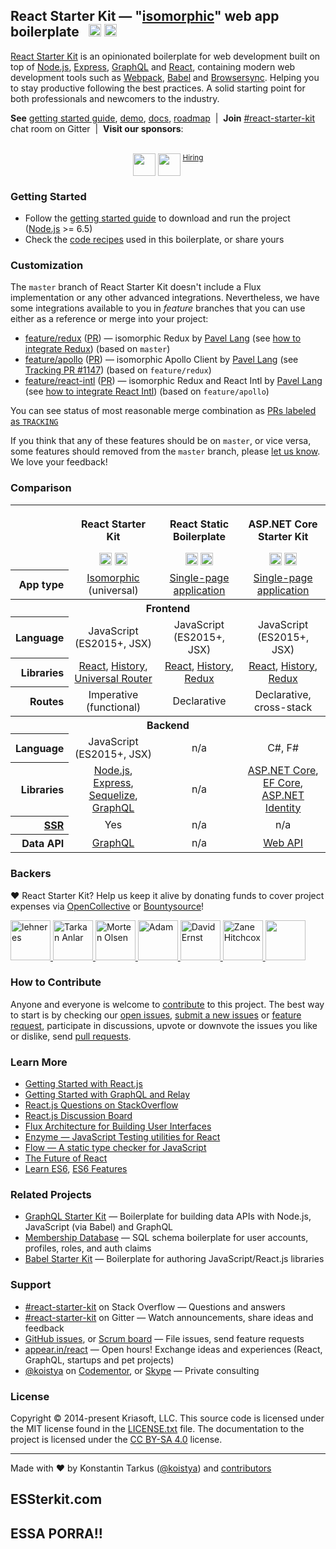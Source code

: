﻿## React Starter Kit — "[isomorphic](http://nerds.airbnb.com/isomorphic-javascript-future-web-apps/)" web app boilerplate &nbsp; <a href="https://github.com/kriasoft/react-starter-kit/stargazers"><img src="https://img.shields.io/github/stars/kriasoft/react-starter-kit.svg?style=social&label=Star&maxAge=3600" height="20"></a> <a href="https://twitter.com/ReactStarter"><img src="https://img.shields.io/twitter/follow/ReactStarter.svg?style=social&label=Follow&maxAge=3600" height="20"></a>

[React Starter Kit](https://www.reactstarterkit.com) is an opinionated boilerplate for web
development built on top of [Node.js](https://nodejs.org/),
[Express](http://expressjs.com/), [GraphQL](http://graphql.org/) and
[React](https://facebook.github.io/react/), containing modern web development
tools such as [Webpack](http://webpack.github.io/), [Babel](http://babeljs.io/)
and [Browsersync](http://www.browsersync.io/). Helping you to stay productive
following the best practices. A solid starting point for both professionals
and newcomers to the industry.

**See** [getting started guide](./docs/getting-started.md), [demo][demo],
[docs](https://github.com/kriasoft/react-starter-kit/tree/master/docs),
[roadmap](https://github.com/kriasoft/react-starter-kit/projects/1) &nbsp;|&nbsp;
**Join** [#react-starter-kit][chat] chat room on Gitter &nbsp;|&nbsp;
**Visit our sponsors**:<br><br>

<p align="center" align="top">
  <a href="https://rollbar.com/?utm_source=reactstartkit(github)&amp;utm_medium=link&amp;utm_campaign=reactstartkit(github)"><img src="https://koistya.github.io/files/rollbar-362x72.png" height="36" align="top" /></a>
  <a href="https://x-team.com/hire-react-developers/?utm_source=reactstarterkit&amp;utm_medium=github-link&amp;utm_campaign=reactstarterkit-june"><img src="https://koistya.github.io/files/xteam-255x72.png" height="36" align="top" /></a>
  <sup><a href="https://x-team.com/join/?utm_source=reactstarterkit&utm_medium=github-link&utm_campaign=reactstarterkit-june">Hiring</a></sup>
</p>


### Getting Started

  * Follow the [getting started guide](./docs/getting-started.md) to download and run the project
    ([Node.js](https://nodejs.org/) >= 6.5)
  * Check the [code recipes](./docs/recipes) used in this boilerplate, or share yours


### Customization

The `master` branch of React Starter Kit doesn't include a Flux implementation or any other
advanced integrations. Nevertheless, we have some integrations available to you in *feature*
branches that you can use either as a reference or merge into your project:

  * [feature/redux](https://github.com/kriasoft/react-starter-kit/tree/feature/redux) ([PR](https://github.com/kriasoft/react-starter-kit/pull/1084))
    — isomorphic Redux by [Pavel Lang](https://github.com/langpavel)
    (see [how to integrate Redux](./docs/recipes/how-to-integrate-redux.md)) (based on `master`)
  * [feature/apollo](https://github.com/kriasoft/react-starter-kit/tree/feature/apollo) ([PR](https://github.com/kriasoft/react-starter-kit/pull/1147))
    — isomorphic Apollo Client by [Pavel Lang](https://github.com/langpavel)
    (see [Tracking PR #1147](https://github.com/kriasoft/react-starter-kit/pull/1147)) (based on `feature/redux`)
  * [feature/react-intl](https://github.com/kriasoft/react-starter-kit/tree/feature/react-intl) ([PR](https://github.com/kriasoft/react-starter-kit/pull/1135))
    — isomorphic Redux and React Intl by [Pavel Lang](https://github.com/langpavel)
    (see [how to integrate React Intl](./docs/recipes/how-to-integrate-react-intl.md)) (based on `feature/apollo`)

You can see status of most reasonable merge combination as [PRs labeled as `TRACKING`](https://github.com/kriasoft/react-starter-kit/labels/TRACKING)

If you think that any of these features should be on `master`, or vice versa, some features should
removed from the `master` branch, please [let us know](https://gitter.im/kriasoft/react-starter-kit).
We love your feedback!


### Comparison

<table width="100%">
  <tr>
    <th>&nbsp;</th>
    <th>
      <p>React Starter Kit</p>
      <a href="https://github.com/kriasoft/react-starter-kit"><img src="https://img.shields.io/github/stars/kriasoft/react-starter-kit.svg?style=social&label=~react-starter-kit" height="20"></a>
      <a href="https://twitter.com/ReactStarter"><img src="https://img.shields.io/twitter/follow/ReactStarter.svg?style=social&label=@ReactStarter" height="20"></a>
    </th>
    <th>
      <p>React Static Boilerplate</p>
      <a href="https://github.com/kriasoft/react-static-boilerplate"><img src="https://img.shields.io/github/stars/kriasoft/react-static-boilerplate.svg?style=social&label=~react-static-boilerplate" height="20"></a>
      <a href="https://twitter.com/ReactStatic"><img src="https://img.shields.io/twitter/follow/ReactStatic.svg?style=social&label=@ReactStatic" height="20"></a>
    </th>
    <th>
      <p>ASP.NET Core Starter Kit</p>
      <a href="https://github.com/kriasoft/aspnet-starter-kit"><img src="https://img.shields.io/github/stars/kriasoft/aspnet-starter-kit.svg?style=social&label=~aspnet-starter-kit" height="20"></a>
      <a href="https://twitter.com/dotnetreact"><img src="https://img.shields.io/twitter/follow/dotnetreact.svg?style=social&label=@dotnetreact" height="20"></a>
    </th>
  <tr>
  <tr>
    <th align="right">App type</th>
    <td align="center"><a href="http://nerds.airbnb.com/isomorphic-javascript-future-web-apps/">Isomorphic</a> (universal)</td>
    <td align="center"><a href="https://en.wikipedia.org/wiki/Single-page_application">Single-page application</a></td>
    <td align="center"><a href="https://en.wikipedia.org/wiki/Single-page_application">Single-page application</a></td>
  </tr>
  <tr>
    <th colspan="4">Frontend</th>
  <tr>
  <tr>
    <th align="right">Language</th>
    <td align="center">JavaScript (ES2015+, JSX)</td>
    <td align="center">JavaScript (ES2015+, JSX)</td>
    <td align="center">JavaScript (ES2015+, JSX)</td>
  </tr>
  <tr>
    <th align="right">Libraries</th>
    <td align="center">
      <a href="https://github.com/facebook/react">React</a>,
      <a href="https://github.com/ReactJSTraining/history">History</a>,
      <a href="https://github.com/kriasoft/universal-router">Universal Router</a>
    </td>
    <td align="center">
      <a href="https://github.com/facebook/react">React</a>,
      <a href="https://github.com/ReactJSTraining/history">History</a>,
      <a href="https://github.com/reactjs/redux">Redux</a>
    </td>
    <td align="center">
      <a href="https://github.com/facebook/react">React</a>,
      <a href="https://github.com/ReactJSTraining/history">History</a>,
      <a href="https://github.com/reactjs/redux">Redux</a>
    </td>
  </tr>
  <tr>
    <th align="right">Routes</th>
    <td align="center">Imperative (functional)</td>
    <td align="center">Declarative</td>
    <td align="center">Declarative, cross-stack</td>
  </tr>
  <tr>
    <th colspan="4">Backend</th>
  <tr>
  <tr>
    <th align="right">Language</th>
    <td align="center">JavaScript (ES2015+, JSX)</td>
    <td align="center">n/a</td>
    <td align="center">C#, F#</td>
  </tr>
  <tr>
    <th align="right">Libraries</th>
    <td align="center">
      <a href="https://nodejs.org">Node.js</a>,
      <a href="http://expressjs.com/">Express</a>,
      <a href="http://docs.sequelizejs.com/en/latest/">Sequelize</a>,<br>
      <a href="https://github.com/graphql/graphql-js">GraphQL</a></td>
    <td align="center">n/a</td>
    <td align="center">
      <a href="https://docs.asp.net/en/latest/">ASP.NET Core</a>,
      <a href="https://ef.readthedocs.io/en/latest/">EF Core</a>,<br>
      <a href="https://docs.asp.net/en/latest/security/authentication/identity.html">ASP.NET Identity</a>
    </td>
  </tr>
  <tr>
    <th align="right"><a href="https://www.quora.com/What-are-the-tradeoffs-of-client-side-rendering-vs-server-side-rendering">SSR</a></th>
    <td align="center">Yes</td>
    <td align="center">n/a</td>
    <td align="center">n/a</td>
  </tr>
  <tr>
    <th align="right">Data API</th>
    <td align="center"><a href="http://graphql.org/">GraphQL</a></td>
    <td align="center">n/a</td>
    <td align="center"><a href="https://docs.asp.net/en/latest/tutorials/first-web-api.html">Web API</a></td>
  </tr>
</table>


### Backers

♥ React Starter Kit? Help us keep it alive by donating funds to cover project
expenses via [OpenCollective](https://opencollective.com/react-starter-kit) or
[Bountysource](https://salt.bountysource.com/teams/react-starter-kit)!

<a href="http://www.nekst.me/" target="_blank" title="lehneres">
  <img src="https://github.com/lehneres.png?size=64" width="64" height="64" alt="lehneres">
</a>
<a href="http://www.vidpanel.com/" target="_blank" title="Tarkan Anlar">
  <img src="https://github.com/tarkanlar.png?size=64" width="64" height="64" alt="Tarkan Anlar">
</a>
<a href="https://morten.olsen.io/" target="_blank" title="Morten Olsen">
  <img src="https://github.com/mortenolsendk.png?size=64" width="64" height="64" alt="Morten Olsen">
</a>
<a href="https://twitter.com/adamthomann" target="_blank" title="Adam">
  <img src="https://github.com/athomann.png?size=64" width="64" height="64" alt="Adam">
</a>
<a href="http://dsernst.com/" target="_blank" title="David Ernst">
  <img src="https://github.com/dsernst.png?size=64" width="64" height="64" alt="David Ernst">
</a>
<a href="http://zanehitchcox.com/" target="_blank" title="Zane Hitchcox">
  <img src="https://github.com/zwhitchcox.png?size=64" width="64" height="64" alt="Zane Hitchcox">
</a>
<a href="https://opencollective.com/react-starter-kit" target="_blank">
  <img src="https://opencollective.com/static/images/become_backer.svg" width="64" height="64" alt="">
</a>


### How to Contribute

Anyone and everyone is welcome to [contribute](CONTRIBUTING.md) to this project. The best way to
start is by checking our [open issues](https://github.com/kriasoft/react-starter-kit/issues),
[submit a new issues](https://github.com/kriasoft/react-starter-kit/issues/new?labels=bug) or
[feature request](https://github.com/kriasoft/react-starter-kit/issues/new?labels=enhancement),
participate in discussions, upvote or downvote the issues you like or dislike, send [pull
requests](CONTRIBUTING.md#pull-requests).


### Learn More

  * [Getting Started with React.js](http://facebook.github.io/react/)
  * [Getting Started with GraphQL and Relay](https://quip.com/oLxzA1gTsJsE)
  * [React.js Questions on StackOverflow](http://stackoverflow.com/questions/tagged/reactjs)
  * [React.js Discussion Board](https://discuss.reactjs.org/)
  * [Flux Architecture for Building User Interfaces](http://facebook.github.io/flux/)
  * [Enzyme — JavaScript Testing utilities for React](http://airbnb.io/enzyme/)
  * [Flow — A static type checker for JavaScript](http://flowtype.org/)
  * [The Future of React](https://github.com/reactjs/react-future)
  * [Learn ES6](https://babeljs.io/docs/learn-es6/), [ES6 Features](https://github.com/lukehoban/es6features#readme)


### Related Projects

  * [GraphQL Starter Kit](https://github.com/kriasoft/graphql-starter-kit) — Boilerplate for building data APIs with Node.js, JavaScript (via Babel) and GraphQL
  * [Membership Database](https://github.com/membership/membership.db) — SQL schema boilerplate for user accounts, profiles, roles, and auth claims
  * [Babel Starter Kit](https://github.com/kriasoft/babel-starter-kit) — Boilerplate for authoring JavaScript/React.js libraries


### Support

  * [#react-starter-kit](http://stackoverflow.com/questions/tagged/react-starter-kit) on Stack Overflow — Questions and answers
  * [#react-starter-kit](https://gitter.im/kriasoft/react-starter-kit) on Gitter — Watch announcements, share ideas and feedback
  * [GitHub issues](https://github.com/kriasoft/react-starter-kit/issues), or [Scrum board](https://waffle.io/kriasoft/react-starter-kit) — File issues, send feature requests
  * [appear.in/react](https://appear.in/react) — Open hours! Exchange ideas and experiences (React, GraphQL, startups and pet projects)
  * [@koistya](https://twitter.com/koistya) on [Codementor](https://www.codementor.io/koistya), or [Skype](http://hatscripts.com/addskype?koistya) — Private consulting


### License

Copyright © 2014-present Kriasoft, LLC. This source code is licensed under the MIT
license found in the [LICENSE.txt](https://github.com/kriasoft/react-starter-kit/blob/master/LICENSE.txt)
file. The documentation to the project is licensed under the
[CC BY-SA 4.0](http://creativecommons.org/licenses/by-sa/4.0/) license.

---
Made with ♥ by Konstantin Tarkus ([@koistya](https://twitter.com/koistya)) and [contributors](https://github.com/kriasoft/react-starter-kit/graphs/contributors)
## ESSterkit.com
[demo]: http://demo.reactstarterkit.com
[node]: https://nodejs.org
[chat]: https://gitter.im/kriasoft/react-starter-kit
## ESSA PORRA!!